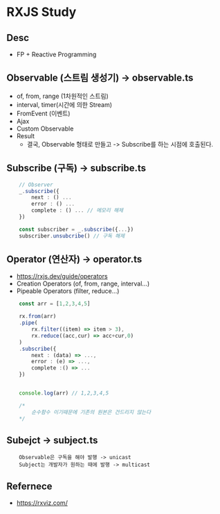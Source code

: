 # RXJS Study

## Desc

- FP + Reactive Programming

## Observable (스트림 생성기) -> observable.ts

- of, from, range (1차원적인 스트림)
- interval, timer(시간에 의한 Stream)
- FromEvent (이벤트)
- Ajax
- Custom Observable
- Result
  - 결국, Observable 형태로 만들고 -> Subscribe를 하는 시점에 호출된다.

## Subscribe (구독) -> subscribe.ts

```ts
    // Observer
    _.subscribe({
        next : () ...
        error : () ...
        complete : () ... // 메모리 해제
    })

    const subscriber = _.subscribe({...})
    subscriber.unsubcribe() // 구독 해제
```

## Operator (연산자) -> operator.ts

- https://rxjs.dev/guide/operators
- Creation Operators (of, from, range, interval...)
- Pipeable Operators (filter, reduce...)

```ts
    const arr = [1,2,3,4,5]

    rx.from(arr)
    .pipe(
        rx.filter((item) => item > 3),
        rx.reduce((acc,cur) => acc+cur,0)
    )
    .subscribe({
        next : (data) => ...,
        error : (e) => ...,
        complete :() => ...
    })


    console.log(arr) // 1,2,3,4,5

    /*
        순수함수 이기때문에 기존의 원본은 건드리지 않는다
    */
```

## Subejct -> subject.ts

```
    Observable은 구독을 해야 발행 -> unicast
    Subject는 개발자가 원하는 때에 발행 -> multicast
```

## Refernece

- https://rxviz.com/
